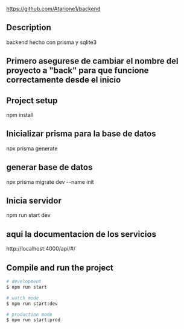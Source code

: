 https://github.com/Atarione1/backend

## Description

backend hecho con prisma y sqlite3
## Primero asegurese de cambiar el nombre del proyecto a "back" para que funcione correctamente desde el inicio
## Project setup

npm install

## Inicializar prisma para la base de datos

npx prisma generate

## generar base de datos

npx prisma migrate dev --name init

## Inicia servidor

npm run start dev

## aqui la documentacion de los servicios

http://localhost:4000/api/#/

## Compile and run the project

```bash
# development
$ npm run start

# watch mode
$ npm run start:dev

# production mode
$ npm run start:prod
```
